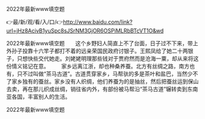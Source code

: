 2022年最新www填空题

👉最/新/观/看/入/口/👉http://www.baidu.com/link?url=jHz8AcivB1yuSpc8sJSrNM3GjOR6OSPiMLRbBTcVT1O&wd

2022年最新www填空题　　这个乡野妇人简直上不了台面，日子过不下来，带上外孙子投靠十六竿子都打不着的远亲荣国民政府讨银子。王熙凤给了她二十两银子，只想快些交代她走。刘姥姥明理那些钱对于贾府然而是沧海一粟，却从来将这份情义铭记在意。
　　家乡远离江浙，却也种桑养蚕。北方有丝绸之路，南方也有，只不过叫做“茶马古道”。古道贯穿家乡，马帮驮的多是茶叶和盐巴，当然少不了家乡独有的蚕丝。家乡没有人织绸，他们养蚕为的是抽丝，然后把蚕丝运到保山去卖，再在那儿织成丝绸，销往省内外，有部份被马帮沿“茶马古道”辗转卖到东南亚各国，丰富别人的生活。


2022年最新www填空题
